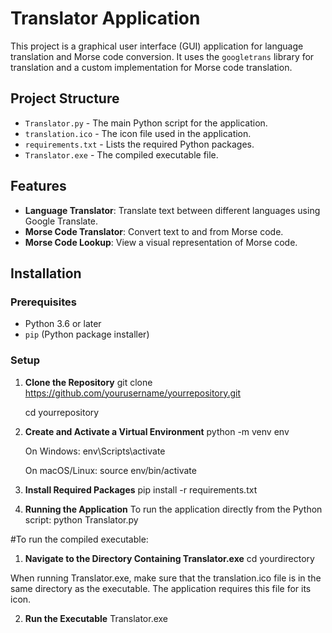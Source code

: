# Translator Application

This project is a graphical user interface (GUI) application for language translation and Morse code conversion. It uses the `googletrans` library for translation and a custom implementation for Morse code translation.

## Project Structure

- `Translator.py` - The main Python script for the application.
- `translation.ico` - The icon file used in the application.
- `requirements.txt` - Lists the required Python packages.
- `Translator.exe` - The compiled executable file.

## Features

- **Language Translator**: Translate text between different languages using Google Translate.
- **Morse Code Translator**: Convert text to and from Morse code.
- **Morse Code Lookup**: View a visual representation of Morse code.

## Installation

### Prerequisites

- Python 3.6 or later
- `pip` (Python package installer)

### Setup

1. **Clone the Repository**
   git clone https://github.com/yourusername/yourrepository.git
   
   cd yourrepository

3. **Create and Activate a Virtual Environment**
    python -m venv env

    On Windows:
    env\Scripts\activate

    On macOS/Linux:
    source env/bin/activate

4. **Install Required Packages**
    pip install -r requirements.txt

5. **Running the Application**
    To run the application directly from the Python script:
    python Translator.py



#To run the compiled executable:

1. **Navigate to the Directory Containing Translator.exe**
    cd yourdirectory

When running Translator.exe, make sure that the translation.ico file is in the same directory as the executable. The application requires this file for its icon.

2. **Run the Executable**
    Translator.exe
